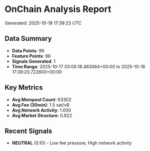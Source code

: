 # OnChain Analysis Report
Generated: 2025-10-18 17:39:23 UTC

## Data Summary
- **Data Points**: 96
- **Feature Points**: 96
- **Signals Generated**: 1
- **Time Range**: 2025-10-17 03:05:18.483064+00:00 to 2025-10-18 17:39:20.722600+00:00

## Key Metrics
- **Avg Mempool Count**: 63302
- **Avg Fee (30min)**: 1.5 sat/vB
- **Avg Network Activity**: 1.000
- **Avg Market Structure**: 0.622

## Recent Signals
- **NEUTRAL** (0.10) - Low fee pressure; High network activity
